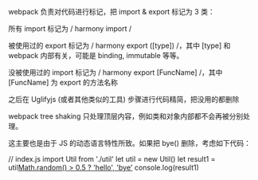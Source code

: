 webpack 负责对代码进行标记，把 import & export 标记为 3 类：

所有 import 标记为 / harmony import /

被使用过的 export 标记为 / harmony export ([type]) /，其中 [type] 和 webpack 内部有关，可能是 binding, immutable 等等。

没被使用过的 import 标记为 / harmony export [FuncName] /，其中 [FuncName] 为 export 的方法名称

之后在 Uglifyjs (或者其他类似的工具) 步骤进行代码精简，把没用的都删除


webpack tree shaking 只处理顶层内容，例如类和对象内部都不会再被分别处理。

这主要也是由于 JS 的动态语言特性所致。如果把 bye() 删除，考虑如下代码：

// index.js
import Util from './util'
let util = new Util()
let result1 = util[Math.random() > 0.5 ? 'hello', 'bye']()
console.log(result1)